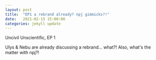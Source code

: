 ```yaml
---
layout: post
title:  "EP1 a rebrand already? npj gimmicks?!"
date:   2021-02-15 15:00:00
categories: jekyll update
---
```

Uncivil Unscientific, EP 1

Ulys & Nebu are already discussing a rebrand... what?! Also, what's the matter with npj?!
